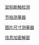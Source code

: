 [鼠标断触检测](https://oashua.github.io/other_tools/mouse_click.html)

[节拍测量器](https://oashua.github.io/other_tools/bpm_measure.html)

[图片尺寸测量器](https://oashua.github.io/other_tools/img_measure.html)

[信息加密解密](https://oashua.github.io/other_tools/rsa.html)
